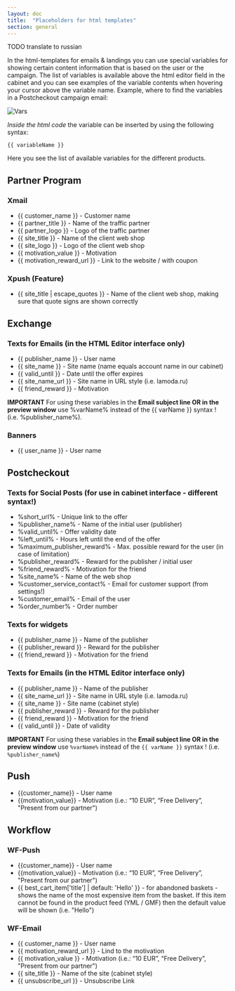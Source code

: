 ```yaml
---
layout: doc
title:  "Placeholders for html templates"
section: general
---
```


TODO translate to russian

In the html-templates for emails & landings you can use special variables for showing certain content information that is based on the user or the campaign.
The list of variables is available above the html editor field in the cabinet and you can see examples of the variable contents when hovering your cursor above the variable name.
Example, where to find the variables in a Postcheckout campaign email:

![Vars](https://assets.flocktory.com/uploads/clients/1791/6d9bea36-5a46-4f0c-a173-0a5a9713e0eb_49et7.png)

_Inside the html code_ the variable can be inserted by using the following syntax:
```
{{ variableName }}
```

Here you see the list of available variables for the different products.

## Partner Program

### Xmail

* {{ customer_name }} - Customer name
* {{ partner_title }} - Name of the traffic partner
* {{ partner_logo }} - Logo of the traffic partner
* {{ site_title }} - Name of the client web shop
* {{ site_logo }} - Logo of the client web shop
* {{ motivation_value }} - Motivation
* {{ motivation_reward_url }} - Link to the website / with coupon

### Xpush (Feature)

* {{ site_title | escape_quotes }} - Name of the client web shop, making sure that quote signs are shown correctly


## Exchange

### Texts for Emails (in the HTML Editor interface only)
* {{ publisher_name }} - User name
* {{ site_name }} - Site name (name equals account name in our cabinet)
* {{ valid_until }} - Date until the offer expires
* {{ site_name_url }} - Site name in URL style (i.e. lamoda.ru)
* {{ friend_reward }} - Motivation


**IMPORTANT**
For using these variables in the **Email subject line OR in the preview window** use %varName% instead of the {{ varName }} syntax ! (i.e. %publisher_name%).

### Banners
* {{ user_name }} - User name


## Postcheckout

### Texts for Social Posts (for use in cabinet interface - different syntax!)

* %short_url% - Unique link to the offer
* %publisher_name% - Name of the initial user (publisher)
* %valid_until% - Offer validity date
* %left_until% - Hours left until the end of the offer
* %maximum_publisher_reward% - Мax. possible reward for the user (in case of limitation)
* %publisher_reward% - Reward for the publisher / initial user
* %friend_reward% - Motivation for the friend
* %site_name%  - Name of the web shop
* %customer_service_contact% - Email for customer support (from settings!)
* %customer_email% - Email of the user
* %order_number% - Order number

### Texts for widgets
* {{ publisher_name }} - Name of the publisher
* {{ publisher_reward }} - Reward for the publisher
* {{ friend_reward }} - Motivation for the friend

### Texts for Emails (in the HTML Editor interface only)
* {{ publisher_name }} - Name of the publisher
* {{ site_name_url }} - Site name in URL style (i.e. lamoda.ru)
* {{ site_name }} - Site name (cabinet style)
* {{ publisher_reward }} - Reward for the publisher
* {{ friend_reward }} - Motivation for the friend
* {{ valid_until }} - Date of validity

**IMPORTANT**
For using these variables in the **Email subject line OR in the preview window** use `%varName%` instead of the `{{ varName }}` syntax ! (i.e. `%publisher_name%`)

## Push

* {{customer_name}}  - User name
* {{motivation_value}} - Motivation (i.e.: “10 EUR”, “Free Delivery”, "Present from our partner")

## Workflow

### WF-Push
* {{customer_name}}  - User name
* {{motivation_value}} - Motivation (i.e.: “10 EUR”, “Free Delivery”, "Present from our partner")
* {{ best_cart_item['title'] | default: 'Hello' }} - for abandoned baskets - shows the name of the most expensive item from the basket. If this item cannot be found in the product feed (YML / GMF) then the default value will be shown (i.e. "Hello")

### WF-Email

* {{ customer_name }} - User name
* {{ motivation_reward_url }} - Lind to the motivation
* {{ motivation_value }} - Motivation (i.e.: “10 EUR”, “Free Delivery”, "Present from our partner")
* {{ site_title }} - Name of the site (cabinet style)
* {{ unsubscribe_url }} - Unsubscribe Link

